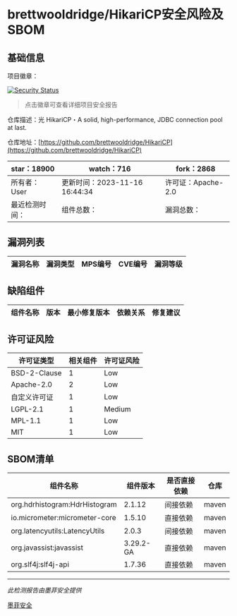 # brettwooldridge/HikariCP安全风险及SBOM

## 基础信息

项目徽章：

[![Security Status](https://www.murphysec.com/platform3/v31/badge/1727025631568285696.svg)](https://www.murphysec.com/console/report/1694409839512809472/1727025631568285696)

> 点击徽章可查看详细项目安全报告

仓库描述：光 HikariCP・A solid, high-performance, JDBC connection pool at last.

仓库地址：[https://github.com/brettwooldridge/HikariCP](https://github.com/brettwooldridge/HikariCP)

| star：18900 | watch：716 | fork：2868 |
| ----------- | -------------- | ------------ |
| 所有者：User | 更新时间：2023-11-16 16:44:34 | 许可证：Apache-2.0 |
| 最近检测时间： | 组件总数： | 漏洞总数： |




## 漏洞列表

| 漏洞名称 | 漏洞类型 | MPS编号 | CVE编号 | 漏洞等级 |
| ------- | ------ | ------- | ------ | ----- |





## 缺陷组件

| 组件名称 | 版本 | 最小修复版本 | 依赖关系 | 修复建议 |
| -------- | ---- | ------------ | -------- | -------- |





## 许可证风险

| 许可证类型 | 相关组件 | 许可证风险 |
| ---------- | -------- | ---------- |
|BSD-2-Clause|1|Low|
|Apache-2.0|2|Low|
|自定义许可证|1|Low|
|LGPL-2.1|1|Medium|
|MPL-1.1|1|Low|
|MIT|1|Low|




## SBOM清单

| 组件名称 | 组件版本 | 是否直接依赖 | 仓库 |
| -------- | -------- | ------------ | ---- |
|org.hdrhistogram:HdrHistogram|2.1.12|间接依赖|maven|
|io.micrometer:micrometer-core|1.5.10|直接依赖|maven|
|org.latencyutils:LatencyUtils|2.0.3|间接依赖|maven|
|org.javassist:javassist|3.29.2-GA|直接依赖|maven|
|org.slf4j:slf4j-api|1.7.36|直接依赖|maven|


------

*此检测报告由墨菲安全提供*

[墨菲安全](www.murphysec.com)